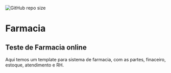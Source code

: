 ![GitHub repo size](https://img.shields.io/github/repo-size/fredcera/Farmacia)
# Farmacia
## Teste de Farmacia online
Aqui temos um template para sistema de farmacia, com as partes, finaceiro, estoque, atendimento e RH.
